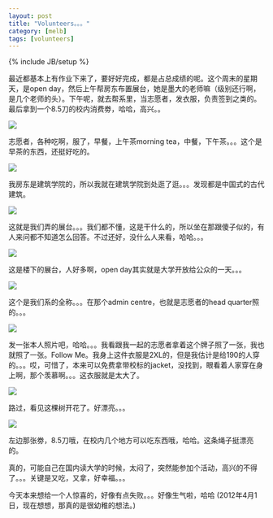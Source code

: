 ```yaml
---
layout: post
title: "Volunteers。。。"
category: [melb]
tags: [volunteers]
---
```

{% include JB/setup %}

最近都基本上有作业下来了，要好好完成，都是占总成绩的呢。这个周末的星期天，是open day，然后上午帮房东布置展台，她是墨大的老师嘛（级别还行啊，是几个老师的头）。下午呢，就去帮系里，当志愿者，发衣服，负责签到之类的。最后拿到一个8.5刀的校内消费劵，哈哈，高兴。。

![](https://lh3.googleusercontent.com/-CiQlrZyDGo0/T3l4EUb0hGI/AAAAAAAAAP0/RJsvEW18_iA/s800/15082010089.jpg)

志愿者，各种吃啊，服了，早餐，上午茶morning tea，中餐，下午茶。。。这个是早茶的东西，还挺好吃的。

![](https://lh3.googleusercontent.com/-inf6lxQlhTE/T3l4FokHeWI/AAAAAAAAAP4/dOqyi6oDkEA/s800/15082010093.jpg)

我房东是建筑学院的，所以我就在建筑学院到处逛了逛。。。发现都是中国式的古代建筑。

![](https://lh6.googleusercontent.com/-YFnnQbKIALs/T3l4GzNNwtI/AAAAAAAAAQA/CHTkS4E3Za4/s800/15082010095.jpg)

这就是我们弄的展台。。。我们都不懂，这是干什么的，所以坐在那跟傻子似的，有人来问都不知道怎么回答。不过还好，没什么人来看，哈哈。。。

![](https://lh6.googleusercontent.com/-UITaRzUeocw/T3l4Hh-eR4I/AAAAAAAAAQQ/OEISYlg2UsE/s800/15082010099.jpg)

这是楼下的展台，人好多啊，open day其实就是大学开放给公众的一天。。。

![](https://lh4.googleusercontent.com/-1MnS2lpuLe4/T3l4IvLYHSI/AAAAAAAAAQU/ALL2wctlzGM/s800/15082010100.jpg)

这个是我们系的全称。。。在那个admin centre，也就是志愿者的head quarter照的。。。

![](https://lh5.googleusercontent.com/-boEvnBtN-iE/T3l4JtDdUbI/AAAAAAAAAQc/92i-XxFOeHE/s800/15082010102.jpg)

发一张本人照片吧，哈哈。。。我看跟我一起的志愿者拿着这个牌子照了一张，我也就照了一张。Follow Me。我身上这件衣服是2XL的，但是我估计是给190的人穿的。。。哎，可惜了，本来可以免费拿带校标的jacket，没找到，眼看着人家穿在身上啊，那个羡慕啊。。。这衣服就是太大了。

![](https://lh3.googleusercontent.com/-TcKXHmYEwqk/T3l4MTScWkI/AAAAAAAAAQ4/1z8TguWV9kU/s800/15082010106.jpg)

路过，看见这棵树开花了。好漂亮。。。

![](https://lh3.googleusercontent.com/-3ulIdtuWBvc/T3l4K45CezI/AAAAAAAAAQs/Tq0ye-BqUw8/s800/15082010107.jpg)

左边那张劵，8.5刀哦，在校内几个地方可以吃东西哦，哈哈。这条绳子挺漂亮的。

真的，可能自己在国内读大学的时候，太闷了，突然能参加个活动，高兴的不得了。。。关键是又吃，又拿，好幸福。。。

今天本来想给一个人惊喜的，好像有点失败。。。好像生气啦，哈哈 (2012年4月1日，现在想想，那真的是很幼稚的想法。)